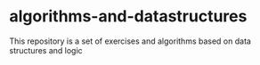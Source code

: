 # algorithms-and-datastructures
This repository is a set of exercises and algorithms based on data structures and logic
